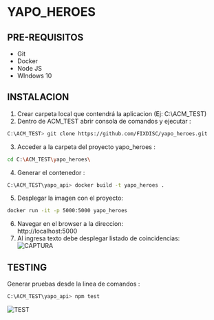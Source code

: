 # YAPO_HEROES

## PRE-REQUISITOS
- Git
- Docker
- Node JS
- WIndows 10
## INSTALACION
1. Crear carpeta local que contendrá la aplicacion (Ej: C:\ACM_TEST)
2. Dentro de ACM_TEST abrir consola de comandos y ejecutar : 
```sh
C:\ACM_TEST> git clone https://github.com/FIXDISC/yapo_heroes.git
```
3. Acceder a la carpeta del proyecto yapo_heroes :
```sh
cd C:\ACM_TEST\yapo_heroes\
```
4. Generar el contenedor :
```sh
C:\ACM_TEST\yapo_api> docker build -t yapo_heroes .
```
5. Desplegar la imagen con el proyecto:
```sh
docker run -it -p 5000:5000 yapo_heroes
```
6. Navegar en el browser a la direccion:  
   http://localhost:5000
7. Al ingresa texto debe desplegar listado de coincidencias:  
![CAPTURA](https://github.com/FIXDISC/yapo_heroes/tree/main/test.PNG)
   

## TESTING
Generar pruebas desde la linea de comandos :
```sh
C:\ACM_TEST\yapo_api> npm test
```
![TEST](https://github.com/FIXDISC/yapo_heroes/tree/main/CAPTURA.PNG)
